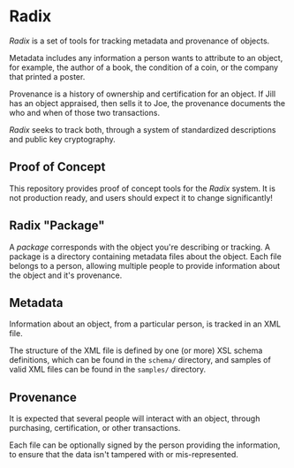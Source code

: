 # Radix

_Radix_ is a set of tools for tracking metadata and provenance of objects.

Metadata includes any information a person wants to attribute to an object,
for example, the author of a book, the condition of a coin, or the company
that printed a poster.

Provenance is a history of ownership and certification for an object. If 
Jill has an object appraised, then sells it to Joe, the provenance
documents the who and when of those two transactions.

_Radix_ seeks to track both, through a system of standardized descriptions
and public key cryptography.

## Proof of Concept

This repository provides proof of concept tools for the _Radix_ system. It is
not production ready, and users should expect it to change significantly!

## Radix "Package"

A _package_ corresponds with the object you're describing or tracking. A package
is a directory containing metadata files about the object. Each file belongs to
a person, allowing multiple people to provide information about the object and
it's provenance.

## Metadata

Information about an object, from a particular person, is tracked in an XML file.

The structure of the XML file is defined by one (or more) XSL schema definitions,
which can be found in the `schema/` directory, and samples of valid XML files can
be found in the `samples/` directory.

## Provenance

It is expected that several people will interact with an object, through purchasing,
certification, or other transactions.

Each file can be optionally signed by the person providing the information, to
ensure that the data isn't tampered with or mis-represented.



